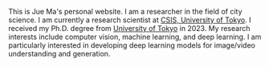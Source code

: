This is Jue Ma's personal website. I am a researcher in the field of city science. I am currently a research scientist at [CSIS, University of Tokyo](https://www.nvidia.com/en-us/). I received my Ph.D. degree from [University of Tokyo](https://www.ucmerced.edu/) in 2023. My research interests include computer vision, machine learning, and deep learning. I am particularly interested in developing deep learning models for image/video understanding and generation.
<!-- Write your biography here. Tell the world about yourself. Link to your favorite [subreddit](http://reddit.com). You can put a picture in, too. The code is already in, just name your picture `prof_pic.jpg` and put it in the `img/` folder.

Put your address / P.O. box / other info right below your picture. You can also disable any these elements by editing `profile` property of the YAML header of your `_pages/about.md`. Edit `_bibliography/papers.bib` and Jekyll will render your [publications page](/al-folio/publications/) automatically.

Link to your social media connections, too. This theme is set up to use [Font Awesome icons](https://fontawesome.com/) and [Academicons](https://jpswalsh.github.io/academicons/), like the ones below. Add your Facebook, Twitter, LinkedIn, Google Scholar, or just disable all of them. -->